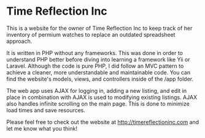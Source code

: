 # Time Reflection Inc

This is a website for the owner of Time Reflection Inc to keep track of her inventory of permium watches to replace an outdated spreadsheet approach.

It is written in PHP without any frameworks. This was done in order to understand PHP better before diving into learning a framework like Yii or Laravel. Although the code is pure PHP, I did follow an MVC pattern to achieve a cleaner, more understandable and maintainable code. You can find the website's models, views, and controllers inside of the /app folder.

The web app uses AJAX for logging in, adding a new listing, and edit in place in combination with AJAX is used to modifying existing listings. AJAX also handles infinite scrolling on the main page. This is done to minimize load times and save resources.

Please feel free to check out the website at http://timereflectioninc.com and let me know what you think!
